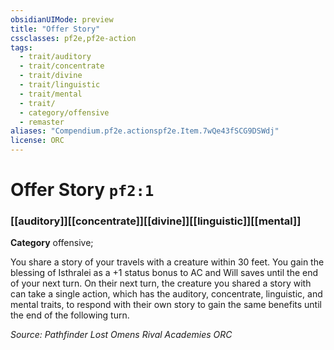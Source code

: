 ```yaml
---
obsidianUIMode: preview
title: "Offer Story"
cssclasses: pf2e,pf2e-action
tags:
  - trait/auditory
  - trait/concentrate
  - trait/divine
  - trait/linguistic
  - trait/mental
  - trait/
  - category/offensive
  - remaster
aliases: "Compendium.pf2e.actionspf2e.Item.7wQe43fSCG9DSWdj"
license: ORC
---
```

# Offer Story `pf2:1`

### [[auditory]][[concentrate]][[divine]][[linguistic]][[mental]]

**Category** offensive; 




You share a story of your travels with a creature within 30 feet. You gain the blessing of Isthralei as a +1 status bonus to AC and Will saves until the end of your next turn. On their next turn, the creature you shared a story with can take a single action, which has the auditory, concentrate, linguistic, and mental traits, to respond with their own story to gain the same benefits until the end of the following turn.

*Source: Pathfinder Lost Omens Rival Academies*
*ORC*